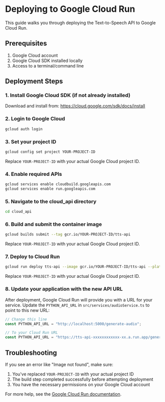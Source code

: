 
# Deploying to Google Cloud Run

This guide walks you through deploying the Text-to-Speech API to Google Cloud Run.

## Prerequisites

1. Google Cloud account
2. Google Cloud SDK installed locally
3. Access to a terminal/command line

## Deployment Steps

### 1. Install Google Cloud SDK (if not already installed)

Download and install from: https://cloud.google.com/sdk/docs/install

### 2. Login to Google Cloud

```bash
gcloud auth login
```

### 3. Set your project ID

```bash
gcloud config set project YOUR-PROJECT-ID
```

Replace `YOUR-PROJECT-ID` with your actual Google Cloud project ID.

### 4. Enable required APIs

```bash
gcloud services enable cloudbuild.googleapis.com
gcloud services enable run.googleapis.com
```

### 5. Navigate to the cloud_api directory

```bash
cd cloud_api
```

### 6. Build and submit the container image

```bash
gcloud builds submit --tag gcr.io/YOUR-PROJECT-ID/tts-api
```

Replace `YOUR-PROJECT-ID` with your actual Google Cloud project ID.

### 7. Deploy to Cloud Run

```bash
gcloud run deploy tts-api --image gcr.io/YOUR-PROJECT-ID/tts-api --platform managed --allow-unauthenticated
```

Replace `YOUR-PROJECT-ID` with your actual Google Cloud project ID.

### 8. Update your application with the new API URL

After deployment, Google Cloud Run will provide you with a URL for your service. Update the `PYTHON_API_URL` in `src/services/audioService.ts` to point to this new URL:

```typescript
// Change this line
const PYTHON_API_URL = "http://localhost:5000/generate-audio";

// To your Cloud Run URL
const PYTHON_API_URL = "https://tts-api-xxxxxxxxxxxx-xx.a.run.app/generate-audio";
```

## Troubleshooting

If you see an error like "Image not found", make sure:
1. You've replaced `YOUR-PROJECT-ID` with your actual project ID
2. The build step completed successfully before attempting deployment
3. You have the necessary permissions on your Google Cloud account

For more help, see the [Google Cloud Run documentation](https://cloud.google.com/run/docs/quickstarts/build-and-deploy).
